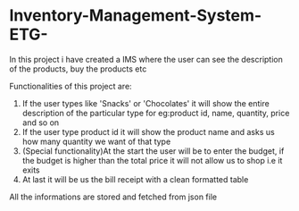 # Inventory-Management-System-ETG-

In this project i have created a IMS where the user can see the description of the products, buy the products etc

Functionalities of this project are:

1. If the user types like 'Snacks' or 'Chocolates' it will show the entire description of the particular type for eg:product id, name, quantity, price and so on
2. If the user type product id it will show the product name and asks us how many quantity we want of that type
3. (Special functionality)At the start the user will be to enter the budget, if the budget is higher than the total price it will not allow us to shop i.e it exits
4. At last it will be us the bill receipt with a clean formatted table

All the informations are stored and fetched from json file
